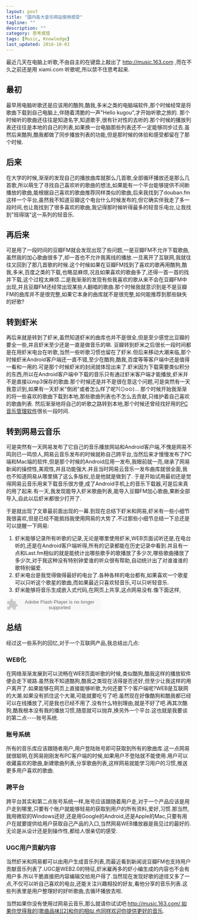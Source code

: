 ```yaml
---
layout: post
title: "国内各大音乐网站使用感受"
tagline: ""
description: ""
category: 思考感悟
tags: [Music, Knowledge]
last_updated: 2016-10-03
---
```


最近几天在电脑上听歌,不由自主的在键盘上敲出了 <http://music.163.com> ,而在不久之前还是用 xiami.com 听歌呢,所以禁不住思考起来.

## 最初
最早用电脑听歌还是应该用的酷狗,酷我,多米之类的电脑端软件,那个时候经常是将歌曲下载到自己电脑上,伴随着清脆的一声"Hello kugou",才开始听歌之旅的. 那个时候听的歌曲还往往是知道名字,知道歌手,很有针对性的去听的.那个时候的播放列表还往往是本地的自己的列表,如果换一台电脑那些列表还不一定能够同步过去.虽然后来酷狗,酷我都做了同步播放列表的功能,但是那时候的体验和感受都留在了那个时候.

## 后来
在大学的时候,渐渐的发现自己的播放曲库就那么几首歌,全部循环播放还是那么几首歌,所以萌生了寻找自己喜欢听的歌曲的想法,如果能有一个平台能够提供不间断播放的歌曲,能根据自己喜欢的歌曲推荐同样类似的歌曲,后来我找到了douban.fm这样一个平台,虽然我不知道豆瓣这个电台什么时候发布的,但它确实伴我走了多一段时间,也让我找到了很多喜欢的歌曲,我记得那时候听得最多的轻音乐电台,让我找到"班得瑞"这一系列的轻音乐.

## 再后来
可是用了一段时间的豆瓣FM就会发现出现了些问题,一是豆瓣FM不允许下载歌曲,虽然我的加心歌曲很多了,却一首也不允许我离线的播放.一旦离开了互联网,我就往往又回到了那几首歌的时候.这个时候如果在豆瓣FM找到了喜欢的歌再用酷狗,酷我,多米,百度之类的下载,也略显麻烦,况且如果喜欢的歌曲多了,还得一首一首的找并下载,这个过程太麻烦.二是我渐渐的发现有些我喜欢的歌从来不会在豆瓣FM中出现,并且豆瓣FM还经常出现某些人翻唱的歌曲.那个时候我就意识到是不是豆瓣FM的曲库并不是很完整,如果它本身的曲库就不是很完整,如何能推荐到那些缺失的好歌?

## 转到虾米
再后来就是转到了虾米,虽然知道虾米的曲库也并不是很全,但是至少感觉比豆瓣的要全一些,并且虾米至少还是一直是做音乐的嘛. 豆瓣转到虾米之后很长一段时间都是在用虾米电台在听歌,当然一些听歌习惯也留在了虾米.但后来移动大潮来临,那个时候虾米Android客户端还一直不错,至少在酷狗,酷我,百度等等客户端中还是值得一看和一用的.可是那个时候虾米的封闭就体现出来了.虾米因为下载需要类似积分的东西,所以在Android客户端中下载的音乐只有通过虾米客户端才能播放,虾米并不是直接以mp3保存的歌曲.那个时候还是并不是很在意这个问题,可是突然有一天我意识到,如果有一天虾米"倒闭"或者怎么样了呢?(⊙o⊙)…   那个时候开始我渐渐的将一些喜欢的歌曲下载到本地,那些歌曲列表也不怎么去贡献,只维护着自己喜欢的歌曲列表. 然后渐渐地将自己的听歌之路转到本地,那个时候还曾经找好用的[PC音乐管理软件][1]很长一段时间.

## 转到网易云音乐
可是突然有一天网易发布了它自己的音乐播放网站和Android客户端,不愧是网易不鸣则已一鸣惊人,网易云音乐发布的时候就称自己跨平台,当然后来才慢慢发布了PC端和Mac端的软件,但是那个时候的Android应用一发布,我眼前就一亮,继承了网易新闻的操控性,美观性,并且功能强大.并且当时网易云音乐一发布曲库就很全面,我也不知道网易从哪里搞了这么多版权,总是他就是做到了. 于是开始试用最初还是觉得网易云音乐用来下载音乐很方便,成了Android手机上的音乐下载器,可是后来真的用了起来.有一天,我发现能导入虾米歌曲列表,能导入豆瓣FM加心歌曲,果断全部导入,自此以后虾米都很少打开了.

于是就出现了文章最前面出现的一幕.到现在总结下虾米和网易,虾米有一些小细节我很喜欢,但是已经不能抵挡我使用网易的大势了.不过那些小细节总结一下总还是可以提醒一下网易:

1. 虾米能够记录所有听歌的记录,无论是哪里使用虾米,WEB页面试听还是,在电台听的,还是在Android客户端听得,所有的记录都能在历史记录中看到.并且有一点和Last.fm相似的就是能统计出哪些歌手的歌播放了多少次,哪些歌曲播放了多少次,对于我这种没有特别钟爱谁的听众很有帮助,自动统计出了对谁谁谁的歌特别偏爱.
2. 虾米电台是我觉得做得最好的电台了.各种各样的电台都有,如果喜欢一个歌星可以只听这个歌星的歌曲,而如果最近只喜欢轻音乐,可以只听轻音乐.
3. 虾米能够将音乐生成嵌入式代码,在网页上共享,这点网易没有.像下面这样,

<embed src="http://www.xiami.com/widget/0_1769530670/singlePlayer.swf" type="application/x-shockwave-flash" width="257" height="33" wmode="transparent"></embed>

## 总结
经过这一些系列的回忆,对于一个互联网产品,我总结出几点:

### WEB化
在网络渐渐发展到可以流畅在WEB页面听歌的时候,类似酷狗,酷我这样的播放软件便会走下坡路.虽然我不知道酷狗,酷我之类现在活得是否还好,但至少让我这样的用户离开了.如果能够在网页上直接能够听歌,为何还要下个客户端呢?WEB是互联网的大潮.如果没有抓住这个大潮,可能就要吃亏了吧.虽然现在好像酷狗和酷我都已经可以在线播放了,可是我也已经不用了.没有什么特别理由,就是不好了吧.再其次酷狗,酷我根本没有我的播放习惯,随意就可以抛弃,换另外一个平台.这也就是我要谈的第二点----账号系统.

### 账号系统
所有的音乐库应该跟随者用户,用户登陆账号即可获取到所有的歌曲库.这一点网易就很聪明,在网易刚刚发布PC客户端的时候,如果用户不登陆就不能使用.用户可以收藏喜欢的歌曲,新建歌曲列表,分享歌曲列表,这样网易就能学习用户的习惯,推送更多用户喜欢的歌曲.

### 跨平台
跨平台其实和第二点账号系统一样,账号应该跟随着用户走,对于一个产品应该是用户走到哪里,只要有个账户就能够轻易的获取到用户的所有资料,爱好,习惯.那当然,我用微软的Windows还好,还是用Google的Android,还是Apple的Mac,只要有用户在就要提供给用户获取自己产品的入口,当然网易WEB播放器是我见过的最好的.无论是从设计还是到操作性,都给人很亲切的感受.

### UGC用户贡献内容
当然虾米和网易都可以由用户生成音乐列表,而最近看到新闻说豆瓣FM也支持用户贡献音乐列表了.UGC是WEB2.0的特征,虾米雇再多的虾小编生成的内容也不会有用户多.所以干脆直接把内容编辑交给用户得了.当然现在发现好歌的途径又多了一点,不仅可以听自己喜欢的电台,还能关注兴趣相投的好友,看他分享的音乐列表.这些列表里是用户整理好的好听歌曲,去循环播放去啦.

当然如果你没有使用过网易云音乐,那么就请你试试吧:http://music.163.com/,如果你觉得我的[歌曲品味][2]和你的相似,也同样欢迎你提供更好的音乐.


[1]: http://www.einverne.tk/2013/02/music-manager-pc.html
[2]: http://music.163.com/#/user/home?id=228935